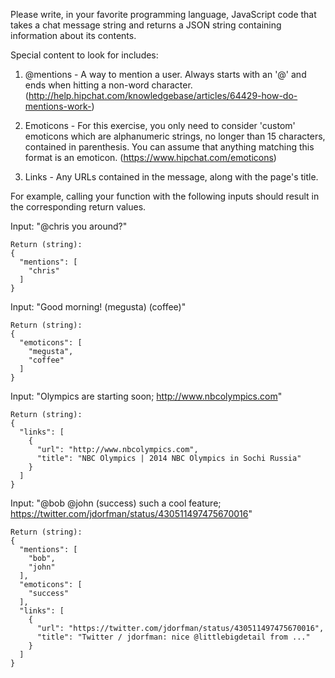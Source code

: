 Please write, in your favorite programming language, JavaScript code that takes a chat message string and returns a JSON string containing information about its contents.
 
Special content to look for includes:
 
1. @mentions - A way to mention a user. Always starts with an '@' and ends when
hitting a non-word character.
(http://help.hipchat.com/knowledgebase/articles/64429-how-do-mentions-work-)
 
2. Emoticons - For this exercise, you only need to consider 'custom' emoticons which
are alphanumeric strings, no longer than 15 characters, contained in parenthesis. You
can assume that anything matching this format is an emoticon.
(https://www.hipchat.com/emoticons)
 
3. Links - Any URLs contained in the message, along with the page's title.
 
For example, calling your function with the following inputs should result in the
corresponding return values.

Input: "@chris you around?"
```
Return (string):
{
  "mentions": [
    "chris"
  ]
}
```

Input: "Good morning! (megusta) (coffee)"
```
Return (string):
{
  "emoticons": [
    "megusta",
    "coffee"
  ]
}
```
 
Input: "Olympics are starting soon; http://www.nbcolympics.com"
```
Return (string):
{
  "links": [
    {
      "url": "http://www.nbcolympics.com",
      "title": "NBC Olympics | 2014 NBC Olympics in Sochi Russia"
    }
  ]
}
```
 
Input: "@bob @john (success) such a cool feature;
https://twitter.com/jdorfman/status/430511497475670016"
```
Return (string):
{
  "mentions": [
    "bob",
    "john"
  ],
  "emoticons": [
    "success"
  ],
  "links": [
    {
      "url": "https://twitter.com/jdorfman/status/430511497475670016",
      "title": "Twitter / jdorfman: nice @littlebigdetail from ..."
    }
  ]
}
```
